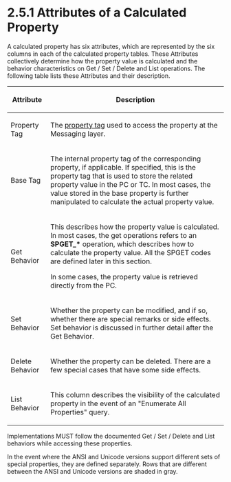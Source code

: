 <html dir="LTR" xmlns:mshelp="http://msdn.microsoft.com/mshelp" xmlns:ddue="http://ddue.schemas.microsoft.com/authoring/2003/5" xmlns:xlink="http://www.w3.org/1999/xlink" xmlns:tool="http://www.microsoft.com/tooltip">
    <head>
        <meta http-equiv="Content-Type" content="text/html; CHARSET=utf-8"></meta>
        <meta name="save" content="history"></meta>
        <title>2.5.1 Attributes of a Calculated Property</title>
        <xml>
            <mshelp:toctitle title="2.5.1 Attributes of a Calculated Property"></mshelp:toctitle>
            <mshelp:rltitle title="[MS-PST]: Attributes of a Calculated Property"></mshelp:rltitle>
            <mshelp:keyword index="A" term="42926f74-bbad-4bf3-bd15-f939af5bdc3b"></mshelp:keyword>
            <mshelp:attr name="DCSext.ContentType" value="open specification"></mshelp:attr>
            <mshelp:attr name="AssetID" value="42926f74-bbad-4bf3-bd15-f939af5bdc3b"></mshelp:attr>
            <mshelp:attr name="TopicType" value="kbRef"></mshelp:attr>
            <mshelp:attr name="DCSext.Title" value="[MS-PST]: Attributes of a Calculated Property" />
        </xml>
    </head>
    <body>
        <div id="header">
            <h1 class="heading">2.5.1 Attributes of a Calculated Property</h1>
        </div>
        <div id="mainSection">
            <div id="mainBody">
                <div id="allHistory" class="saveHistory"></div>
                <div id="sectionSection0" class="section" name="collapseableSection">
                    

<p>A calculated property has six attributes, which are
represented by the six columns in each of the calculated property tables. These
Attributes collectively determine how the property value is calculated and the
behavior characteristics on Get / Set / Delete and List operations. The
following table lists these Attributes and their description.</p>

<table>
 <thead>
  <tr>
   <th>
   <p>Attribute</p>
   </th>
   <th>
   <p>Description</p>
   </th>
  </tr>
 </thead>
 <tr>
  <td>
  <p>Property Tag</p>
  </td>
  <td>
  <p>The <a href="08220cc9-69b1-4072-a2e7-2a0ff201d505.html#gt_550ffe03-4145-49d1-8370-a9906b00452c">property
  tag</a> used to access the property at the Messaging layer.</p>
  </td>
 </tr>
 <tr>
  <td>
  <p>Base Tag</p>
  </td>
  <td>
  <p>The internal property tag of the corresponding
  property, if applicable. If specified, this is the property tag that is used
  to store the related property value in the PC or TC. In most cases, the value
  stored in the base property is further manipulated to calculate the actual
  property value.</p>
  </td>
 </tr>
 <tr>
  <td>
  <p>Get Behavior</p>
  </td>
  <td>
  <p>This describes how the property value is calculated.
  In most cases, the get operations refers to an <b>SPGET_*</b> operation,
  which describes how to calculate the property value. All the SPGET codes are
  defined later in this section.</p>
  <p>In some cases, the property value is retrieved
  directly from the PC.</p>
  </td>
 </tr>
 <tr>
  <td>
  <p>Set Behavior</p>
  </td>
  <td>
  <p>Whether the property can be modified, and if so,
  whether there are special remarks or side effects. Set behavior is discussed
  in further detail after the Get Behavior.</p>
  </td>
 </tr>
 <tr>
  <td>
  <p>Delete Behavior</p>
  </td>
  <td>
  <p>Whether the property can be deleted. There are a few
  special cases that have some side effects.</p>
  </td>
 </tr>
 <tr>
  <td>
  <p>List Behavior</p>
  </td>
  <td>
  <p>This column describes the visibility of the calculated
  property in the event of an &quot;Enumerate All Properties&quot; query.</p>
  </td>
 </tr>
</table>

<p> </p>

<p>Implementations MUST follow the documented Get / Set /
Delete and List behaviors while accessing these properties.</p>

<p>In the event where the ANSI and Unicode versions support
different sets of special properties, they are defined separately. Rows that
are different between the ANSI and Unicode versions are shaded in gray.</p>
                </div>
            </div>
        </div>
    </body>
</html>